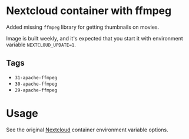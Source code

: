 # Nextcloud container with ffmpeg

Added missing `ffmpeg` library for getting thumbnails on movies.

Image is built weekly, and it's expected that you start it with environment variable `NEXTCLOUD_UPDATE=1`.


## Tags

* `31-apache-ffmpeg`
* `30-apache-ffmpeg`
* `29-apache-ffmpeg`

# Usage

See the original [Nextcloud](https://hub.docker.com/_/nextcloud) container environment variable options.

<!---
# vim: set spell spelllang=en:
-->
